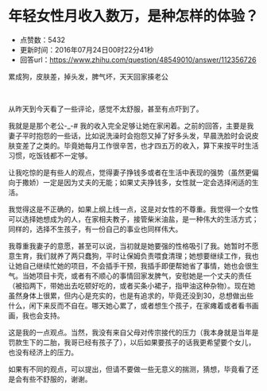 # 年轻女性月收入数万，是种怎样的体验？
- 点赞数：5432
- 更新时间：2016年07月24日00时22分41秒
- 回答url：https://www.zhihu.com/question/48549010/answer/112356726
<body>
 <p data-pid="RK_EEESo">累成狗，皮肤差，掉头发，脾气坏，天天回家揍老公</p>
 <br>
 <p data-pid="_NjY90nG">从昨天到今天看了一些评论，感觉不太舒服，甚至有点吓到了。</p>
 <p data-pid="pvzdzstx">我就是是那个老公-_-# 我的收入完全足够让她在家闲着。之前的回答，主要是我妻子平时抱怨的一些话，比如说洗澡时会抱怨又掉了好多头发，早晨洗脸时会说皮肤变差了之类的。毕竟她每月工作很辛苦，也才四五万的收入，算下来按平时生活习惯，吃饭钱都不一定够。</p>
 <p data-pid="c1t49hIw">让我吃惊的是有些人的观点，觉得妻子挣钱多或者在生活中表现的强势（虽然更偏向于撒娇）一定是因为丈夫的无能；如果丈夫挣钱多，女性就一定会选择闲适的生活。</p>
 <p data-pid="g6h2coFV">我觉得这是不正确的，如果上纲上线一点，这是对女性的不尊重。我觉得一个女性可以选择她想成为的人，在家相夫教子，接管柴米油盐，是一种伟大的生活方式；同样的，选择不生孩子，有一份自己的事业也同样伟大。</p>
 <p data-pid="RPyY4ryM">我尊重我妻子的意愿，甚至可以说，当初就是她要强的性格吸引了我。她暂时不愿意生育，我们就养了两只蠢狗，平时让保姆负责喂食清理；她想要继续工作，我也让她自己继续忙她的项目，不会插手干预，我插手即便帮她省了事情，她也会很生气。当她项目卡壳，或者有不顺心的事情回家发脾气，安慰她是一个丈夫的责任（被掐两下，带她出去吃顿好吃的，或者买条小裙子，指甲油这种杂物）。现在她虽然身体上很累，但内心是充实的，也是有追求的，毕竟还没到30，总想做出些什么，闲下来反而不自在。哪天她心累了，或者想生个孩子，在家瘫着或者看书画画，我也会支持。</p>
 <p data-pid="fnCxTDqT">这是我的一点观点。当然，我没有来自父母对传宗接代的压力（我本身就是当年是罚款生下的二胎，我哥已经有孩子了），以后如果要孩子的话我更希望要个女儿，也没有经济上的压力。</p>
 <p data-pid="Om_w1mo3">如果有不同的观点，可以提出，但请不要做一些无意义的揣测，猜想，毕竟看了还是会有些不舒服的，谢谢。</p>
</body>
